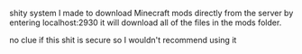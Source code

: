 shity system I made to download Minecraft mods directly from the server by entering localhost:2930 it will download all of the files in the mods folder.

no clue if this shit is secure so I wouldn't recommend using it

